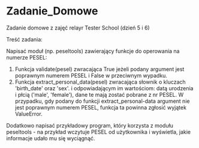 # Zadanie_Domowe
Zadanie domowe z zajęć relayr Tester School (dzień 5 i 6)

Treść zadania:

Napisać moduł (np. peseltools) zawierający funkcje do operowania na numerze PESEL:
1. Funkcja validate(pesel) zwracająca True jeżeli podany argument jest poprawnym numerem PESEL i False w przeciwnym wypadku.
2. Funkcja extract_personal_data(pesel) zwracająca słownik o kluczach 'birth_date' oraz 'sex'. i odpowiadającym im wartościom: datą urodzenia i płcią ('male', 'female'), dane te mają zostać pobrane z nr PESEL. 
   W przypadku, gdy podany do funkcji extract_personal-data argument nie jest poprawnym numerem PESEL, funkcja ta powinna zgłosić wyjątek ValueError.
   
Dodatkowo napisać przykładowy program, który korzysta z modułu peseltools - na przykład wczytuje PESEL od użytkownika i wyświetla, jakie informacje udało mu się wyciągnąć.

